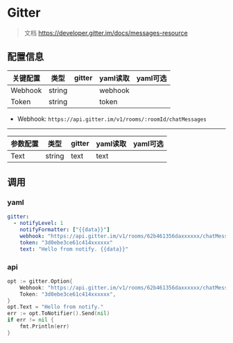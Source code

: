 # Gitter

> 文档 https://developer.gitter.im/docs/messages-resource

## 配置信息

| 关键配置    | 类型     | gitter | yaml读取  | yaml可选 |
|---------|--------|--------|---------|--------|
| Webhook | string |        | webhook |        |
| Token   | string |        | token   |        |

- Webhook: `https://api.gitter.im/v1/rooms/:roomId/chatMessages`

---

| 参数配置 | 类型     | gitter | yaml读取 | yaml可选 |
|------|--------|--------|--------|--------|
| Text | string | text   | text   |        |

## 调用
### yaml

```yaml
gitter:
  - notifyLevel: 1
    notifyFormatter: ["{{data}}"]
    webhook: "https://api.gitter.im/v1/rooms/62b461356daxxxxxx/chatMessages"
    token: "3d0ebe3ce61c414xxxxxx"
    text: "Hello from notify. {{data}}"
```

### api

```go
opt := gitter.Option{
	Webhook: "https://api.gitter.im/v1/rooms/62b461356daxxxxxx/chatMessages",
	Token: "3d0ebe3ce61c414xxxxxx",
}
opt.Text = "Hello from notify."
err := opt.ToNotifier().Send(nil)
if err != nil {
    fmt.Println(err)
}
```